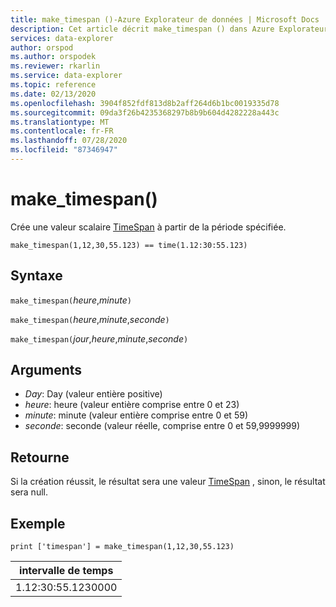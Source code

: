 ```yaml
---
title: make_timespan ()-Azure Explorateur de données | Microsoft Docs
description: Cet article décrit make_timespan () dans Azure Explorateur de données.
services: data-explorer
author: orspod
ms.author: orspodek
ms.reviewer: rkarlin
ms.service: data-explorer
ms.topic: reference
ms.date: 02/13/2020
ms.openlocfilehash: 3904f852fdf813d8b2aff264d6b1bc0019335d78
ms.sourcegitcommit: 09da3f26b4235368297b8b9b604d4282228a443c
ms.translationtype: MT
ms.contentlocale: fr-FR
ms.lasthandoff: 07/28/2020
ms.locfileid: "87346947"
---
```

# <a name="make_timespan"></a>make_timespan()

Crée une valeur scalaire [TimeSpan](./scalar-data-types/timespan.md) à partir de la période spécifiée.

```kusto
make_timespan(1,12,30,55.123) == time(1.12:30:55.123)
```

## <a name="syntax"></a>Syntaxe

`make_timespan(`*heure*,*minute*`)`

`make_timespan(`*heure*,*minute*,*seconde*`)`

`make_timespan(`*jour*,*heure*,*minute*,*seconde*`)`

## <a name="arguments"></a>Arguments

* *Day*: Day (valeur entière positive)
* *heure*: heure (valeur entière comprise entre 0 et 23)
* *minute*: minute (valeur entière comprise entre 0 et 59)
* *seconde*: seconde (valeur réelle, comprise entre 0 et 59,9999999)

## <a name="returns"></a>Retourne

Si la création réussit, le résultat sera une valeur [TimeSpan](./scalar-data-types/timespan.md) , sinon, le résultat sera null.
 
## <a name="example"></a>Exemple

```kusto
print ['timespan'] = make_timespan(1,12,30,55.123)

```

|intervalle de temps|
|---|
|1.12:30:55.1230000|



